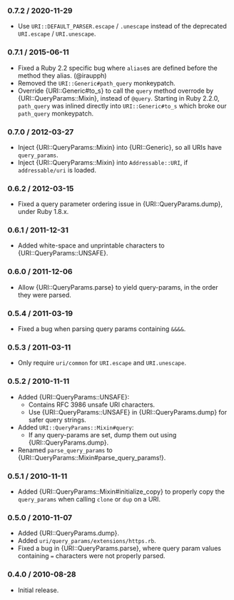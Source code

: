 ### 0.7.2 / 2020-11-29

* Use `URI::DEFAULT_PARSER.escape` / `.unescape` instead of the deprecated
  `URI.escape` / `URI.unescape`.

### 0.7.1 / 2015-06-11

* Fixed a Ruby 2.2 specific bug where `alias`es are defined before the method
  they alias. (@iraupph)
* Removed the `URI::Generic#path_query` monkeypatch.
* Override {URI::Generic#to_s} to call the `query` method overrode by
  {URI::QueryParams::Mixin}, instead of `@query`. Starting in Ruby 2.2.0,
  `path_query` was inlined directly into `URI::Generic#to_s` which broke our
  `path_query` monkeypatch.

### 0.7.0 / 2012-03-27

* Inject {URI::QueryParams::Mixin} into {URI::Generic}, so all URIs have
  `query_params`.
* Inject {URI::QueryParams::Mixin} into `Addressable::URI`, if `addressable/uri`
  is loaded.

### 0.6.2 / 2012-03-15

* Fixed a query parameter ordering issue in {URI::QueryParams.dump},
  under Ruby 1.8.x.

### 0.6.1 / 2011-12-31

* Added white-space and unprintable characters to {URI::QueryParams::UNSAFE}.

### 0.6.0 / 2011-12-06

* Allow {URI::QueryParams.parse} to yield query-params, in the order they were
  parsed.

### 0.5.4 / 2011-03-19

* Fixed a bug when parsing query params containing `&&&&`.

### 0.5.3 / 2011-03-11

* Only require `uri/common` for `URI.escape` and `URI.unescape`.

### 0.5.2 / 2010-11-11

* Added {URI::QueryParams::UNSAFE}:
  * Contains RFC 3986 unsafe URI characters.
  * Use {URI::QueryParams::UNSAFE} in {URI::QueryParams.dump} for safer
    query strings.
* Added `URI::QueryParams::Mixin#query`:
  * If any query-params are set, dump them out using
    {URI::QueryParams.dump}.
* Renamed `parse_query_params` to
  {URI::QueryParams::Mixin#parse_query_params!}.

### 0.5.1 / 2010-11-11

* Added {URI::QueryParams::Mixin#initialize_copy} to properly copy the
  `query_params` when calling `clone` or `dup` on a URI.

### 0.5.0 / 2010-11-07

* Added {URI::QueryParams.dump}.
* Added `uri/query_params/extensions/https.rb`.
* Fixed a bug in {URI::QueryParams.parse}, where query param values
  containing `=` characters were not properly parsed.

### 0.4.0 / 2010-08-28

* Initial release.

